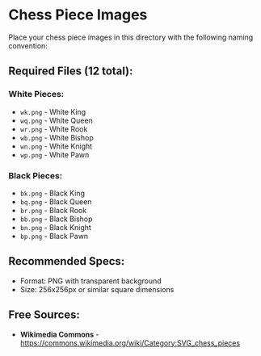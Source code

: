 # Chess Piece Images

Place your chess piece images in this directory with the following naming convention:

## Required Files (12 total):

### White Pieces:
- `wk.png` - White King
- `wq.png` - White Queen
- `wr.png` - White Rook
- `wb.png` - White Bishop
- `wn.png` - White Knight
- `wp.png` - White Pawn

### Black Pieces:
- `bk.png` - Black King
- `bq.png` - Black Queen
- `br.png` - Black Rook
- `bb.png` - Black Bishop
- `bn.png` - Black Knight
- `bp.png` - Black Pawn

## Recommended Specs:
- Format: PNG with transparent background
- Size: 256x256px or similar square dimensions

## Free Sources:
- **Wikimedia Commons** - https://commons.wikimedia.org/wiki/Category:SVG_chess_pieces

